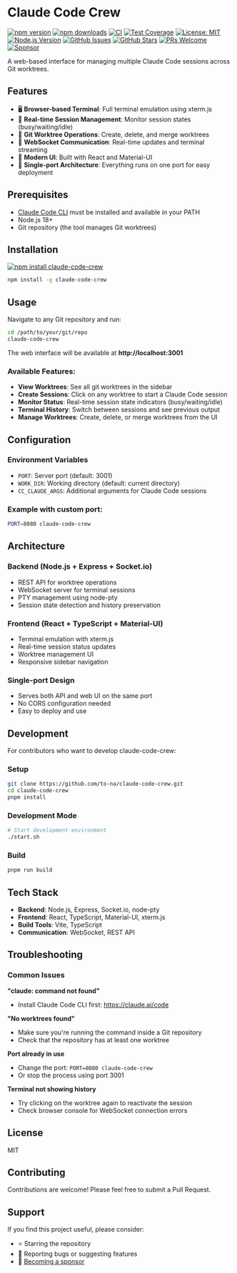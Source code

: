 # Claude Code Crew

[![npm version](https://badge.fury.io/js/claude-code-crew.svg)](https://www.npmjs.com/package/claude-code-crew)
[![npm downloads](https://img.shields.io/npm/dm/claude-code-crew.svg)](https://www.npmjs.com/package/claude-code-crew)
[![CI](https://github.com/to-na/claude-code-crew/actions/workflows/ci.yml/badge.svg)](https://github.com/to-na/claude-code-crew/actions/workflows/ci.yml)
[![Test Coverage](https://github.com/to-na/claude-code-crew/actions/workflows/coverage.yml/badge.svg)](https://github.com/to-na/claude-code-crew/actions/workflows/coverage.yml)
[![License: MIT](https://img.shields.io/badge/License-MIT-yellow.svg)](https://opensource.org/licenses/MIT)
[![Node.js Version](https://img.shields.io/node/v/claude-code-crew.svg)](https://nodejs.org)
[![GitHub Issues](https://img.shields.io/github/issues/to-na/claude-code-crew.svg)](https://github.com/to-na/claude-code-crew/issues)
[![GitHub Stars](https://img.shields.io/github/stars/to-na/claude-code-crew.svg)](https://github.com/to-na/claude-code-crew/stargazers)
[![PRs Welcome](https://img.shields.io/badge/PRs-welcome-brightgreen.svg)](https://github.com/to-na/claude-code-crew/pulls)
[![Sponsor](https://img.shields.io/badge/sponsor-❤-ff69b4.svg)](https://github.com/sponsors/to-na)

A web-based interface for managing multiple Claude Code sessions across Git worktrees.

## Features

- 🖥️ **Browser-based Terminal**: Full terminal emulation using xterm.js
- 🔄 **Real-time Session Management**: Monitor session states (busy/waiting/idle)
- 🌳 **Git Worktree Operations**: Create, delete, and merge worktrees
- 🔌 **WebSocket Communication**: Real-time updates and terminal streaming
- 🎨 **Modern UI**: Built with React and Material-UI
- 📱 **Single-port Architecture**: Everything runs on one port for easy deployment

## Prerequisites

- [Claude Code CLI](https://claude.ai/code) must be installed and available in your PATH
- Node.js 18+ 
- Git repository (the tool manages Git worktrees)

## Installation

[![npm install claude-code-crew](https://nodei.co/npm/claude-code-crew.png?mini=true)](https://npmjs.org/package/claude-code-crew)

```bash
npm install -g claude-code-crew
```

## Usage

Navigate to any Git repository and run:

```bash
cd /path/to/your/git/repo
claude-code-crew
```

The web interface will be available at **http://localhost:3001**

### Available Features:
- **View Worktrees**: See all git worktrees in the sidebar
- **Create Sessions**: Click on any worktree to start a Claude Code session
- **Monitor Status**: Real-time session state indicators (busy/waiting/idle)
- **Terminal History**: Switch between sessions and see previous output
- **Manage Worktrees**: Create, delete, or merge worktrees from the UI

## Configuration

### Environment Variables

- `PORT`: Server port (default: 3001)
- `WORK_DIR`: Working directory (default: current directory)
- `CC_CLAUDE_ARGS`: Additional arguments for Claude Code sessions

### Example with custom port:
```bash
PORT=8080 claude-code-crew
```

## Architecture

### Backend (Node.js + Express + Socket.io)
- REST API for worktree operations
- WebSocket server for terminal sessions
- PTY management using node-pty
- Session state detection and history preservation

### Frontend (React + TypeScript + Material-UI)
- Terminal emulation with xterm.js
- Real-time session status updates
- Worktree management UI
- Responsive sidebar navigation

### Single-port Design
- Serves both API and web UI on the same port
- No CORS configuration needed
- Easy to deploy and use

## Development

For contributors who want to develop claude-code-crew:

### Setup
```bash
git clone https://github.com/to-na/claude-code-crew.git
cd claude-code-crew
pnpm install
```

### Development Mode
```bash
# Start development environment
./start.sh
```

### Build
```bash
pnpm run build
```

## Tech Stack

- **Backend**: Node.js, Express, Socket.io, node-pty
- **Frontend**: React, TypeScript, Material-UI, xterm.js
- **Build Tools**: Vite, TypeScript
- **Communication**: WebSocket, REST API

## Troubleshooting

### Common Issues

**"claude: command not found"**
- Install Claude Code CLI first: https://claude.ai/code

**"No worktrees found"**
- Make sure you're running the command inside a Git repository
- Check that the repository has at least one worktree

**Port already in use**
- Change the port: `PORT=8080 claude-code-crew`
- Or stop the process using port 3001

**Terminal not showing history**
- Try clicking on the worktree again to reactivate the session
- Check browser console for WebSocket connection errors

## License

MIT

## Contributing

Contributions are welcome! Please feel free to submit a Pull Request.

## Support

If you find this project useful, please consider:
- ⭐ Starring the repository
- 🐛 Reporting bugs or suggesting features
- 💖 [Becoming a sponsor](https://github.com/sponsors/to-na)